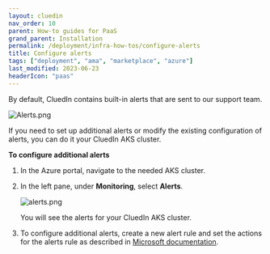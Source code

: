 ```yaml
---
layout: cluedin
nav_order: 10
parent: How-to guides for PaaS
grand_parent: Installation
permalink: /deployment/infra-how-tos/configure-alerts
title: Configure alerts
tags: ["deployment", "ama", "marketplace", "azure"]
last_modified: 2023-06-23
headerIcon: "paas"
---
```


By default, CluedIn contains built-in alerts that are sent to our support team.

![Alerts.png](../../assets/images/ama/howtos/configure-alerts-1.png)

If you need to set up additional alerts or modify the existing configuration of alerts, you can do it your CluedIn AKS cluster.

**To configure additional alerts**

1. In the Azure portal, navigate to the needed AKS cluster.

1. In the left pane, under **Monitoring**, select **Alerts**.

    ![alerts.png](../../assets/images/ama/howtos/configure-alerts-2.png)

    You will see the alerts for your CluedIn AKS cluster.
    
1. To configure additional alerts, create a new alert rule and set the actions for the alerts rule as described in [Microsoft documentation](https://learn.microsoft.com/en-us/azure/azure-monitor/alerts/alerts-create-new-alert-rule?tabs=metric).